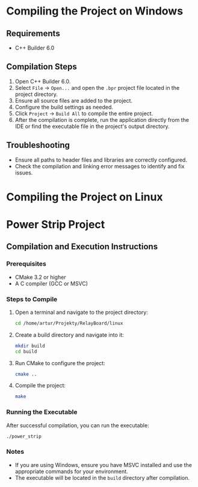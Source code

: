 # Compiling the Project on Windows

## Requirements

- C++ Builder 6.0

## Compilation Steps

1. Open C++ Builder 6.0.
2. Select `File` -> `Open...` and open the `.bpr` project file located in the project directory.
3. Ensure all source files are added to the project.
4. Configure the build settings as needed.
5. Click `Project` -> `Build All` to compile the entire project.
6. After the compilation is complete, run the application directly from the IDE or find the executable file in the project's output directory.

## Troubleshooting

- Ensure all paths to header files and libraries are correctly configured.
- Check the compilation and linking error messages to identify and fix issues.

# Compiling the Project on Linux

# Power Strip Project

## Compilation and Execution Instructions

### Prerequisites
- CMake 3.2 or higher
- A C compiler (GCC or MSVC)

### Steps to Compile
1. Open a terminal and navigate to the project directory:
    ```sh
    cd /home/artur/Projekty/RelayBoard/linux
    ```

2. Create a build directory and navigate into it:
    ```sh
    mkdir build
    cd build
    ```

3. Run CMake to configure the project:
    ```sh
    cmake ..
    ```

4. Compile the project:
    ```sh
    make
    ```

### Running the Executable
After successful compilation, you can run the executable:

```sh
./power_strip
```

### Notes
- If you are using Windows, ensure you have MSVC installed and use the appropriate commands for your environment.
- The executable will be located in the `build` directory after compilation.
